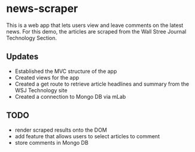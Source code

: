 # news-scraper

This is a web app that lets users view and leave comments on the latest news. For this demo, the articles are scraped from the Wall Stree Journal Technology Section.

## Updates
- Established the MVC structure of the app
- Created views for the app
- Created a get route to retrieve article headlines and summary from the WSJ Technology site
- Created a connection to Mongo DB via mLab

## TODO
- render scraped results onto the DOM
- add feature that allows users to select articles to comment
- store comments in Mongo DB